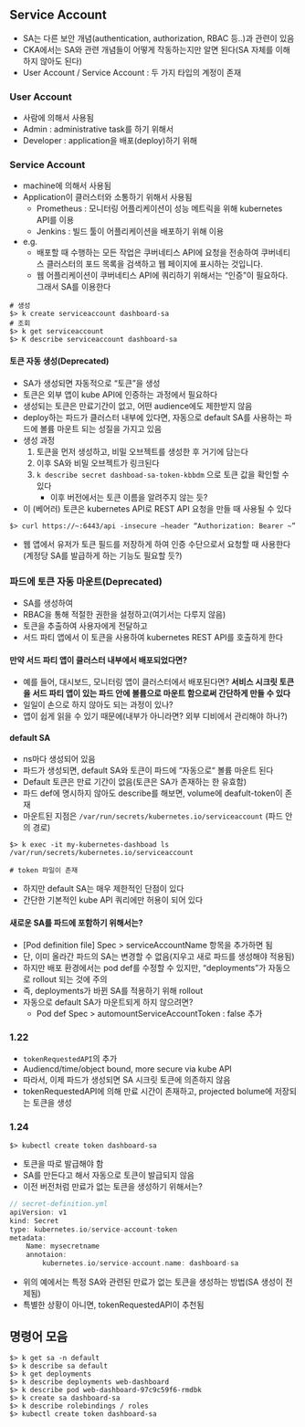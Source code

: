 ## Service Account

- SA는 다른 보안 개념(authentication, authorization, RBAC 등..)과 관련이 있음
- CKA에서는 SA와 관련 개념들이 어떻게 작동하는지만 알면 된다(SA 자체를 이해하지 않아도 된다)
- User Account / Service Account : 두 가지 타입의 계정이 존재

### User Account

- 사람에 의해서 사용됨
- Admin : administrative task를 하기 위해서
- Developer : application을 배포(deploy)하기 위해

### Service Account

- machine에 의해서 사용됨
- Application이 클러스터와 소통하기 위해서 사용됨
  - Prometheus : 모니터링 어플리케이션이 성능 메트릭을 위해 kubernetes API를 이용
  - Jenkins : 빌드 툴이 어플리케이션을 배포하기 위해 이용
- e.g.
  - 배포할 때 수행하는 모든 작업은 쿠버네티스 API에 요청을 전송하여 쿠버네티스 클러스터의 포드 목록을 검색하고 웹 페이지에 표시하는 것입니다.
  - 웹 어플리케이션이 쿠버네티스 API에 쿼리하기 위해서는 “인증”이 필요하다. 그래서 SA를 이용한다

```shell
# 생성
$> k create serviceaccount dashboard-sa
# 조회
$> k get serviceaccount
$> K describe serviceaccount dashboard-sa
```

#### 토큰 자동 생성(Deprecated)

- SA가 생성되면 자동적으로 “토큰”을 생성
- 토큰은 외부 앱이 kube API에 인증하는 과정에서 필요하다
- 생성되는 토큰은 만료기간이 없고, 어떤 audience에도 제한받지 않음
- deploy하는 파드가 클러스터 내부에 있다면, 자동으로 default SA를 사용하는 파드에 볼륨 마운트 되는 성질을 가지고 있음
- 생성 과정
  1. 토큰을 먼저 생성하고, 비밀 오브젝트를 생성한 후 거기에 담는다
  2. 이후 SA와 비밀 오브젝트가 링크된다
  3. `k describe secret dashboad-sa-token-kbbdm` 으로 토큰 값을 확인할 수 있다
     - 이후 버전에서는 토큰 이름을 알려주지 않는 듯?
- 이 (베어러) 토큰은 kubernetes API로 REST API 요청을 만들 때 사용될 수 있다

```shell
$> curl https://~:6443/api -insecure —header “Authorization: Bearer ~”
```

- 웹 앱에서 유저가 토큰 필드를 저장하게 하여 인증 수단으로서 요청할 때 사용한다
  (계정당 SA를 발급하게 하는 기능도 필요할 듯?)

### 파드에 토큰 자동 마운트(Deprecated)

- SA를 생성하여
- RBAC을 통해 적절한 권한을 설정하고(여기서는 다루지 않음)
- 토큰을 추출하여 사용자에게 전달하고
- 서드 파티 앱에서 이 토큰을 사용하여 kubernetes REST API를 호출하게 한다

#### 만약 서드 파티 앱이 클러스터 내부에서 배포되었다면?

- 예를 들어, 대시보드, 모니터링 앱이 클러스터에서 배포된다면? **서비스 시크릿 토큰을 서드 파티 앱이 있는 파드 안에 볼륨으로 마운트 함으로써 간단하게 만들 수 있다**
- 일일이 손으로 하지 않아도 되는 과정이 있나?
- 앱이 쉽게 읽을 수 있기 때문에(내부가 아니라면? 외부 디비에서 관리해야 하나?)

#### default SA

- ns마다 생성되어 있음
- 파드가 생성되면, default SA와 토큰이 파드에 “자동으로“ 볼륨 마운트 된다
- Default 토큰은 만료 기간이 없음(토큰은 SA가 존재하는 한 유효함)
- 파드 def에 명시하지 않아도 describe를 해보면, volume에 deafult-token이 존재
- 마운트된 지점은 `/var/run/secrets/kubernetes.io/serviceaccount` (파드 안의 경로)

```shell
$> k exec -it my-kubernetes-dashboad ls /var/run/secrets/kubernetes.io/serviceaccount

# token 파일이 존재
```

- 하지만 default SA는 매우 제한적인 단점이 있다
- 간단한 기본적인 kube API 쿼리에만 허용이 되어 있다

#### 새로운 SA를 파드에 포함하기 위해서는?

- [Pod definition file] Spec > serviceAccountName 항목을 추가하면 됨
- 단, 이미 올라간 파드의 SA는 변경할 수 없음(지우고 새로 파드를 생성해야 적용됨)
- 하지만 배포 환경에서는 pod def를 수정할 수 있지만, “deployments”가 자동으로 rollout 되는 것에 주의
- 즉, deployments가 바뀐 SA를 적용하기 위해 rollout
- 자동으로 default SA가 마운트되게 하지 않으려면?
  - Pod def Spec > automountServiceAccountToken : false 추가

### 1.22

- `tokenRequestedAPI`의 추가
- Audiencd/time/object bound, more secure via kube API
- 따라서, 이제 파드가 생성되면 SA 시크릿 토큰에 의존하지 않음
- tokenRequestedAPI에 의해 만료 시간이 존재하고, projected bolume에 저장되는 토큰을 생성

### 1.24

```shell
$> kubectl create token dashboard-sa
```

- 토큰을 따로 발급해야 함
- SA를 만든다고 해서 자동으로 토큰이 발급되지 않음
- 이전 버전처럼 만료가 없는 토큰을 생성하기 위해서는?

```c
// secret-definition.yml
apiVersion: v1
kind: Secret
type: kubernetes.io/service-account-token
metadata:
	Name: mysecretname
	annotaion:
		kubernetes.io/service-account.name: dashboard-sa
```

- 위의 예에서는 특정 SA와 관련된 만료가 없는 토큰을 생성하는 방법(SA 생성이 전제됨)
- 특별한 상황이 아니면, tokenRequestedAPI이 추천됨

## 명령어 모음

```shell
$> k get sa -n default
$> k describe sa default
$> k get deployments
$> k describe deployments web-dashboard
$> k describe pod web-dashboard-97c9c59f6-rmdbk
$> k create sa dashboard-sa
$> k describe rolebindings / roles
$> kubectl create token dashboard-sa
```
